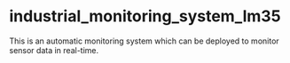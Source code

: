 # industrial_monitoring_system_lm35
This is an automatic monitoring system which can be deployed to monitor sensor data in real-time.
